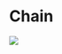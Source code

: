 # Chain

[![](https://img.shields.io/codecov/c/gh/postpostscript/chain?style=flat-square)](https://codecov.io/gh/postpostscript/chain)
